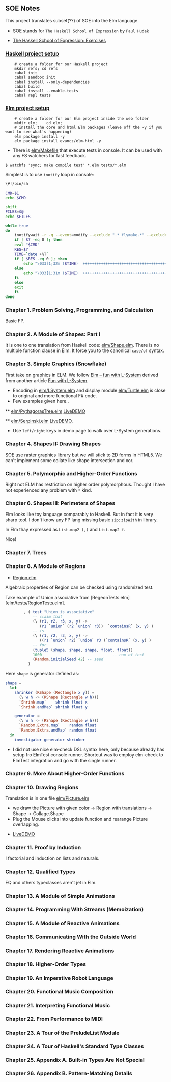 
## SOE Notes

This project translates subset(??) of SOE into the Elm language.

* SOE stands for `The Haskell School of Expression` by `Paul Hudak`

* [The Haskell School of Expression: Exercises](http://www.elbeno.com/haskell_soe_blog/?page_id=24)

### [Haskell project setup](https://howistart.org/posts/haskell/1)

```
    # create a folder for our Haskell project
    mkdir refs; cd refs
    cabal init
    cabal sandbox init
    cabal install --only-dependencies
    cabal build
    cabal install --enable-tests
    cabal repl tests
```

### [Elm project setup](https://github.com/urfolomeus/seat_saver)

```
    # create a folder for our Elm project inside the web folder
    mkdir elm;    cd elm;
    # install the core and html Elm packages (leave off the -y if you want to see what's happening)
    elm package install -y
    elm package install evancz/elm-html -y
```

* There is [elm/Makefile](elm/Makefile) that execute tests in console.
  It can be used with any FS watchers for fast feedback.

`$ watchfs 'sync; make compile test' *.elm tests/*.elm`

Simplest is to use `inotify` loop in console:
```bash
\#!/bin/sh

CMD=$1
echo $CMD

shift
FILES=$@
echo $FILES

while true
do
    inotifywait -r -q --event=modify --exclude ".*_flymake.*" --exclude "\.#.*" --exclude "tmp" --exclude ".*\.log" $FILES
    if [ $? -eq 0 ]; then
	eval "$CMD"
	RES=$?
	TIME=`date +%T`
	if [ $RES -eq 0 ]; then
	    echo "\033[1;32m ($TIME)  ++++++++++++++++++++++++++++++++++++++++++++++++++++++++\033[m"
	else
	    echo "\033[1;31m ($TIME)  ++++++++++++++++++++++++++++++++++++++++++++++++++++++++\033[m"
	fi
    else
	exit
    fi
done

```


### Chapter  1. Problem Solving, Programming, and Calculation
Basic FP.

### Chapter  2. A Module of Shapes: Part I
It is one to one translation from Haskell code: [elm/Shape.elm](elm/Shape.elm).
There is no multiple function clause in Elm. It force you to the canonical `case/of` syntax.
### Chapter  3. Simple Graphics (Snowflake)
First take on graphics in ELM. We follow
[Elm – fun with L-System](http://theburningmonk.com/2015/10/elm-fun-with-l-system-part-4/)
derived from another article
[Fun with L-System](http://www.clear-lines.com/blog/post/Fun-with-L-system.aspx).

* Encoding in [elm/LSystem.elm](elm/LSystem.elm) and display module
  [elm/Turtle.elm](elm/Turtle.elm) is close to original and more
  functional F# code.
* Few examples given here..

** [elm/PythagorasTree.elm](elm/PythagorasTree.elm) [LiveDEMO](https://raw.githack.com/ibnHatab/SOE/master/elm/demo/PythagorasTree.html)

** [elm/Serpinski.elm](elm/Serpinski.elm) [LiveDEMO](https://raw.githack.com/ibnHatab/SOE/master/elm/demo/Serpinski.html).

- Use `left/right` keys in demo page to walk over L-System generations.

### Chapter  4. Shapes II: Drawing Shapes
SOE use raster graphics library but we will stick to 2D forms in HTML5.
We can't implement some collate like shape intersection and xor.

### Chapter  5. Polymorphic and Higher-Order Functions

Right not ELM has restriction on higher order polymorphous. Thought I
have not experienced any problem with `*` kind.

### Chapter  6. Shapes III: Perimeters of Shapes

Elm looks like toy language comparably to Haskell. But in fact it is
very sharp tool.  I don't know any FP lang missing basic `zip`;
`zipWith` in library.

In Elm thay expressed as `List.map2 (,)` and `List.map2 f`.

Nice!

### Chapter  7. Trees

### Chapter  8. A Module of Regions
- [Region.elm](elm/Region.elm)

Algebraic properties of Region can be checked using randomized test.

Take example of Union associative from
   [RegeonTests.elm][elm/tests/RegionTests.elm].

```elm
        , ( test "Union is associative"
            -- claim that
            (\ (r1, r2, r3, x, y) ->
               (r1 `union` (r2 `union` r3))  `containsR` (x, y) )
            -- is
            (\ (r1, r2, r3, x, y) ->
               ((r1 `union` r2) `union` r3 )`containsR` (x, y) )
            -- for
            (tuple5 (shape, shape, shape, float, float))
            1000                               -- num of test
            (Random.initialSeed 42) -- seed
          )
```
Here `shape` is generator defined as:
```elm
shape =
  let
    shrinker (RShape (Rectangle x y)) =
      (\ w h -> (RShape (Rectangle w h)))
      `Shrink.map`    shrink float x
      `Shrink.andMap` shrink float y

    generator =
      (\ w h -> (RShape (Rectangle w h)))
      `Random.Extra.map`    random float
      `Random.Extra.andMap` random float
  in
    investigator generator shrinker
```

* I did not use nice elm-check DSL syntax here, only because already
  has setup fro ElmTest console runner.  Shortcut was to employ
  elm-check to ElmTest integration and go with the single runner.

### Chapter  9. More About Higher-Order Functions
### Chapter 10. Drawing Regions
Translation is in one file [elm/Picture.elm](elm/Picture.elm)
- we draw the Picture with given color -> Region with translations -> Shape -> Collage.Shape
- Plug the Mouse clicks into update function and rearange Picture overlapping.
* [LiveDEMO](https://raw.githack.com/ibnHatab/SOE/master/elm/demo/Picture.html)

### Chapter 11. Proof by Induction
! factorial and induction on lists and naturals.
### Chapter 12. Qualified Types
EQ and others typeclasses aren't jet in Elm.
### Chapter 13. A Module of Simple Animations

### Chapter 14. Programming With Streams (Memoization)
### Chapter 15. A Module of Reactive Animations
### Chapter 16. Communicating With the Outside World
### Chapter 17. Rendering Reactive Animations
### Chapter 18. Higher-Order Types
### Chapter 19. An Imperative Robot Language
### Chapter 20. Functional Music Composition
### Chapter 21. Interpreting Functional Music
### Chapter 22. From Performance to MIDI
### Chapter 23. A Tour of the PreludeList Module
### Chapter 24. A Tour of Haskell's Standard Type Classes
### Chapter 25. Appendix A. Built-in Types Are Not Special
### Chapter 26. Appendix B. Pattern-Matching Details
